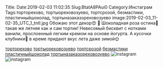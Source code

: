 Title:
Date:2019-02-03 11:02:35
Slug:BtatA8PAui0
Category:Инстаграм
Tags:торторехово, тортыореховозуево, тортсрозой, безмастики, пластичныйшоколад, тортыназаказореховозуево
image:2019-02-03_11-02-35_UTC_1_tntl.jpg
Обожаю этот декор😍 🎂
Шоколадная роза остина🌹  такая же летняя как и сам тортик!
 Невесомый бисквит с нотками ванили, прослоенный легким кремом на основе йогурта. А кусочки клубники🍓 в креме  придают вкус лета даже зимой🌞

[торторехово]({tag}торторехово) [тортыореховозуево]({tag}тортыореховозуево) [тортсрозой]({tag}тортсрозой) [безмастики]({tag}безмастики) [пластичныйшоколад]({tag}пластичныйшоколад) [тортыназаказореховозуево]({tag}тортыназаказореховозуево)
![instagram]({attach}images/2019-02-03_11-02-35_UTC_1.jpg)
![instagram]({attach}images/2019-02-03_11-02-35_UTC_2.jpg)
